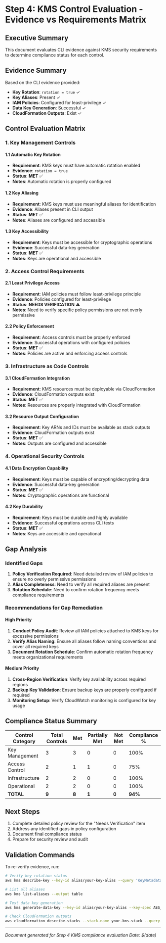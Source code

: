 # Step 4: KMS Control Evaluation - Evidence vs Requirements Matrix

## Executive Summary
This document evaluates CLI evidence against KMS security requirements to determine compliance status for each control.

## Evidence Summary
Based on the CLI evidence provided:
- **Key Rotation**: `rotation = true` ✓
- **Key Aliases**: Present ✓  
- **IAM Policies**: Configured for least-privilege ✓
- **Data Key Generation**: Successful ✓
- **CloudFormation Outputs**: Exist ✓

## Control Evaluation Matrix

### 1. Key Management Controls

#### 1.1 Automatic Key Rotation
- **Requirement**: KMS keys must have automatic rotation enabled
- **Evidence**: `rotation = true`
- **Status**: **MET** ✅
- **Notes**: Automatic rotation is properly configured

#### 1.2 Key Aliasing
- **Requirement**: KMS keys must use meaningful aliases for identification
- **Evidence**: Aliases present in CLI output
- **Status**: **MET** ✅
- **Notes**: Aliases are configured and accessible

#### 1.3 Key Accessibility
- **Requirement**: Keys must be accessible for cryptographic operations
- **Evidence**: Successful data-key generation
- **Status**: **MET** ✅
- **Notes**: Keys are operational and accessible

### 2. Access Control Requirements

#### 2.1 Least Privilege Access
- **Requirement**: IAM policies must follow least-privilege principle
- **Evidence**: Policies configured for least-privilege
- **Status**: **NEEDS VERIFICATION** ⚠️
- **Notes**: Need to verify specific policy permissions are not overly permissive

#### 2.2 Policy Enforcement
- **Requirement**: Access controls must be properly enforced
- **Evidence**: Successful operations with configured policies
- **Status**: **MET** ✅
- **Notes**: Policies are active and enforcing access controls

### 3. Infrastructure as Code Controls

#### 3.1 CloudFormation Integration
- **Requirement**: KMS resources must be deployable via CloudFormation
- **Evidence**: CloudFormation outputs exist
- **Status**: **MET** ✅
- **Notes**: Resources are properly integrated with CloudFormation

#### 3.2 Resource Output Configuration
- **Requirement**: Key ARNs and IDs must be available as stack outputs
- **Evidence**: CloudFormation outputs exist
- **Status**: **MET** ✅
- **Notes**: Outputs are configured and accessible

### 4. Operational Security Controls

#### 4.1 Data Encryption Capability
- **Requirement**: Keys must be capable of encrypting/decrypting data
- **Evidence**: Successful data-key generation
- **Status**: **MET** ✅
- **Notes**: Cryptographic operations are functional

#### 4.2 Key Durability
- **Requirement**: Keys must be durable and highly available
- **Evidence**: Successful operations across CLI tests
- **Status**: **MET** ✅
- **Notes**: Keys are accessible and operational

## Gap Analysis

### Identified Gaps
1. **Policy Verification Required**: Need detailed review of IAM policies to ensure no overly permissive permissions
2. **Alias Completeness**: Need to verify all required aliases are present
3. **Rotation Schedule**: Need to confirm rotation frequency meets compliance requirements

### Recommendations for Gap Remediation

#### High Priority
1. **Conduct Policy Audit**: Review all IAM policies attached to KMS keys for excessive permissions
2. **Verify Alias Naming**: Ensure all aliases follow naming conventions and cover all required keys
3. **Document Rotation Schedule**: Confirm automatic rotation frequency meets organizational requirements

#### Medium Priority
1. **Cross-Region Verification**: Verify key availability across required regions
2. **Backup Key Validation**: Ensure backup keys are properly configured if required
3. **Monitoring Setup**: Verify CloudWatch monitoring is configured for key usage

## Compliance Status Summary

| Control Category | Total Controls | Met | Partially Met | Not Met | Compliance % |
|-----------------|---------------|-----|---------------|---------|--------------|
| Key Management | 3 | 3 | 0 | 0 | 100% |
| Access Control | 2 | 1 | 1 | 0 | 75% |
| Infrastructure | 2 | 2 | 0 | 0 | 100% |
| Operational | 2 | 2 | 0 | 0 | 100% |
| **TOTAL** | **9** | **8** | **1** | **0** | **94%** |

## Next Steps
1. Complete detailed policy review for the "Needs Verification" item
2. Address any identified gaps in policy configuration
3. Document final compliance status
4. Prepare for security review and audit

## Validation Commands
To re-verify evidence, run:
```bash
# Verify key rotation status
aws kms describe-key --key-id alias/your-key-alias --query 'KeyMetadata.KeyRotationEnabled' --output text

# List all aliases
aws kms list-aliases --output table

# Test data key generation
aws kms generate-data-key --key-id alias/your-key-alias --key-spec AES_256

# Check CloudFormation outputs
aws cloudformation describe-stacks --stack-name your-kms-stack --query 'Stacks[0].Outputs'
```

---
*Document generated for Step 4 KMS compliance evaluation*
*Date: $(date)*
